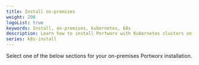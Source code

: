 ```yaml
---
title: Install on-premises
weight: 200
logoList: true
keywords: Install, on-premises, kubernetes, k8s
description: Learn how to install Portworx with Kubernetes clusters on-premises.
series: k8s-install
---
```


Select one of the below sections for your on-premises Portworx installation.
